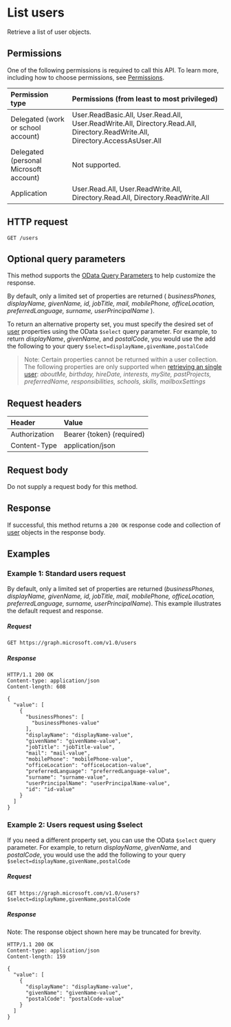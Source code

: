 # List users

Retrieve a list of user objects.

## Permissions

One of the following permissions is required to call this API. To learn more, including how to choose permissions, see [Permissions](/graph/permissions_reference).

|Permission type      | Permissions (from least to most privileged)              |
|:--------------------|:---------------------------------------------------------|
|Delegated (work or school account) | User.ReadBasic.All, User.Read.All, User.ReadWrite.All, Directory.Read.All, Directory.ReadWrite.All, Directory.AccessAsUser.All    |
|Delegated (personal Microsoft account) | Not supported.    |
|Application | User.Read.All, User.ReadWrite.All, Directory.Read.All, Directory.ReadWrite.All |

## HTTP request
<!-- { "blockType": "ignored" } -->
```http
GET /users
```

## Optional query parameters

This method supports the [OData Query Parameters](https://developer.microsoft.com/graph/docs/concepts/query_parameters) to help customize the response.

By default, only a limited set of properties are returned ( _businessPhones, displayName, givenName, id, jobTitle, mail, mobilePhone, officeLocation, preferredLanguage, surname, userPrincipalName_ ). 

To return an alternative property set, you must specify the desired set of [user](../resources/user.md) properties using the OData `$select` query parameter. For example, to return _displayName_, _givenName_, and _postalCode_, you would use the add the following to your query `$select=displayName,givenName,postalCode`

> Note: Certain properties cannot be returned within a user collection. The following properties are only supported when [retrieving an single user](./user_get.md): _aboutMe, birthday, hireDate, interests, mySite, pastProjects, preferredName, responsibilities, schools, skills, mailboxSettings_

## Request headers

| Header        | Value                      |
|:--------------|:---------------------------|
| Authorization | Bearer {token} (required)  |
| Content-Type  | application/json           |

## Request body

Do not supply a request body for this method.

## Response

If successful, this method returns a `200 OK` response code and collection of [user](../resources/user.md) objects in the response body.

## Examples

### Example 1: Standard users request

By default, only a limited set of properties are returned (_businessPhones, displayName, givenName, id, jobTitle, mail, mobilePhone, officeLocation, preferredLanguage, surname, userPrincipalName_). This example illustrates the default request and response. 

##### Request

<!-- {
  "blockType": "request",
  "name": "get_users"
}-->
```http
GET https://graph.microsoft.com/v1.0/users
```

##### Response

<!-- {
  "blockType": "response",
  "truncated": true,
  "@odata.type": "microsoft.graph.user",
  "isCollection": true
} -->
```http
HTTP/1.1 200 OK
Content-type: application/json
Content-length: 608

{
  "value": [
    {
      "businessPhones": [
        "businessPhones-value"
      ],
      "displayName": "displayName-value",
      "givenName": "givenName-value",
      "jobTitle": "jobTitle-value",
      "mail": "mail-value",
      "mobilePhone": "mobilePhone-value",
      "officeLocation": "officeLocation-value",
      "preferredLanguage": "preferredLanguage-value",
      "surname": "surname-value",
      "userPrincipalName": "userPrincipalName-value",
      "id": "id-value"
    }
  ]
}
```

### Example 2: Users request using $select

If you need a different property set, you can use the OData `$select` query parameter. For example, to return _displayName_, _givenName_, and _postalCode_, you would use the add the following to your query `$select=displayName,givenName,postalCode`

##### Request

<!-- {
  "blockType": "request",
  "name": "get_users"
}-->
```http
GET https://graph.microsoft.com/v1.0/users?$select=displayName,givenName,postalCode
```

##### Response

Note: The response object shown here may be truncated for brevity.
<!-- {
  "blockType": "response",
  "truncated": true,
  "@odata.type": "microsoft.graph.user",
  "isCollection": true
} -->
```http
HTTP/1.1 200 OK
Content-type: application/json
Content-length: 159

{
  "value": [
    {
      "displayName": "displayName-value",
      "givenName": "givenName-value",
      "postalCode": "postalCode-value"
    }
  ]
}
```

<!-- uuid: 8fcb5dbc-d5aa-4681-8e31-b001d5168d79
2015-10-25 14:57:30 UTC -->
<!-- {
  "type": "#page.annotation",
  "description": "List users",
  "keywords": "",
  "section": "documentation",
  "tocPath": ""
}-->

